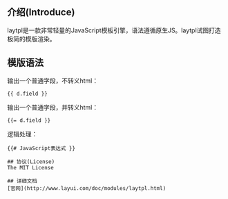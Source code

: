 
## 介绍(Introduce)
laytpl是一款非常轻量的JavaScript模板引擎，语法遵循原生JS。laytpl试图打造极简的模版渲染。


## 模版语法

输出一个普通字段，不转义html：
```
{{ d.field }}
```
输出一个普通字段，并转义html：
```
{{= d.field }}
```
逻辑处理： 
```
{{# JavaScript表达式 }}

## 协议(License) 
The MIT License

## 详细文档
[官网](http://www.layui.com/doc/modules/laytpl.html)

